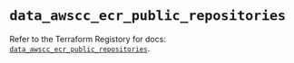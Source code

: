 # `data_awscc_ecr_public_repositories`

Refer to the Terraform Registory for docs: [`data_awscc_ecr_public_repositories`](https://registry.terraform.io/providers/hashicorp/awscc/0.70.0/docs/data-sources/ecr_public_repositories).
